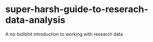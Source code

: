 # super-harsh-guide-to-reserach-data-analysis
A no-bullshit introduction to working with research data
